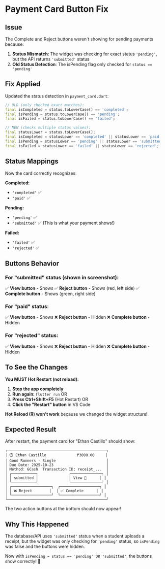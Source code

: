 # Payment Card Button Fix

## Issue
The Complete and Reject buttons weren't showing for pending payments because:

1. **Status Mismatch**: The widget was checking for exact status `'pending'`, but the API returns `'submitted'` status
2. **Old Status Detection**: The isPending flag only checked for `status == 'pending'`

## Fix Applied

Updated the status detection in `payment_card.dart`:

```dart
// OLD (only checked exact matches):
final isCompleted = status.toLowerCase() == 'completed';
final isPending = status.toLowerCase() == 'pending';
final isFailed = status.toLowerCase() == 'failed';

// NEW (checks multiple status values):
final statusLower = status.toLowerCase();
final isCompleted = statusLower == 'completed' || statusLower == 'paid';
final isPending = statusLower == 'pending' || statusLower == 'submitted';
final isFailed = statusLower == 'failed' || statusLower == 'rejected';
```

## Status Mappings

Now the card correctly recognizes:

**Completed:**
- `'completed'` ✅
- `'paid'` ✅

**Pending:**
- `'pending'` ✅
- `'submitted'` ✅ (This is what your payment shows!)

**Failed:**
- `'failed'` ✅
- `'rejected'` ✅

## Buttons Behavior

### For "submitted" status (shown in screenshot):
✅ **View button** - Shows
✅ **Reject button** - Shows (red, left side)
✅ **Complete button** - Shows (green, right side)

### For "paid" status:
✅ **View button** - Shows
❌ **Reject button** - Hidden
❌ **Complete button** - Hidden

### For "rejected" status:
✅ **View button** - Shows
❌ **Reject button** - Hidden
❌ **Complete button** - Hidden

## To See the Changes

**You MUST Hot Restart (not reload):**

1. **Stop the app completely**
2. **Run again**: `flutter run` 
   OR
3. **Press Ctrl+Shift+F5** (Hot Restart)
   OR
4. **Click the "Restart" button** in VS Code

**Hot Reload (R) won't work** because we changed the widget structure!

## Expected Result

After restart, the payment card for "Ethan Castillo" should show:

```
┌─────────────────────────────────────────────┐
│ ⏱️ Ethan Castillo              ₱3000.00     │
│ Good Runners - Single                       │
│ Due Date: 2025-10-23                        │
│ Method: GCash  Transaction ID: receipt_...  │
│ ┌───────────┐              ┌──────────────┐ │
│ │ submitted │              │ View 📄      │ │
│ └───────────┘              └──────────────┘ │
│ ┌──────────────────┐  ┌──────────────────┐ │
│ │ ❌ Reject        │  │ ✅ Complete      │ │
│ └──────────────────┘  └──────────────────┘ │
└─────────────────────────────────────────────┘
```

The two action buttons at the bottom should now appear!

## Why This Happened

The database/API uses `'submitted'` status when a student uploads a receipt, but the widget was only checking for `'pending'` status, so `isPending` was false and the buttons were hidden.

Now with `isPending = status == 'pending' OR 'submitted'`, the buttons show correctly! 🎉
